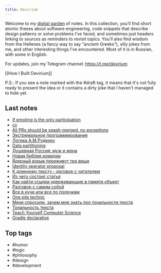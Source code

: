 ```yaml
---
title: Devirium
---
```


Welcome to my [digital garden](https://maggieappleton.com/garden-history) of notes. In this collection, you’ll find short atomic theses about software engineering, code snippets that describe design patterns or solve problems I’ve faced, and sometimes just headers linking to sources as reminders to revisit topics. You’ll also find wisdom from the Hellenes (a fancy way to say “ancient Greeks”), silly jokes from me, and other interesting things I’ve encountered. Most of it is in Russian, with some in English.

For updates, join my Telegram channel: https://t.me/devirium

[[How I Built Devirium]]

P.S.: If you see a note marked with the #draft tag, it means that it's not fully ready to present the idea or it contains a dirty joke that I haven't managed to hide yet.

## Last notes
- [If emoting is the only participation](2024-07/If-emoting-is-the-only-participation.md)
- [cv](draft/cv.md)
- [All PRs should be sqash-merged, no exceptions](2022/2022-11/All-PRs-should-be-sqash-merged,-no-exceptions.md)
- [Экстремальное программирование](2022/2022-11/Экстремальное-программирование.md)
- [Логика А.М.Руденко](2022/2022-08/Логика-А.М.Руденко.md)
- [Data partitioning](2022/2022-08/Data-partitioning.md)
- [Душевная Россия: муж и жена](2024-07/Душевная-Россия:-муж-и-жена.md)
- [Новая библия комедии](2024-07/Новая-библия-комедии.md)
- [Ядерный взрыв переживут три вещи](2024-07/Ядерный-взрыв-переживут-три-вещи.md)
- [Identity operator proposal](2024-07/Identity-operator-proposal.md)
- [К длинному тексту - договор с читателем](2024-07/К-длинному-тексту---договор-с-читателем.md)
- [Из чего состоит статья](2024-07/Из-чего-состоит-статья.md)
- [Как найти ссылки удерживающие в памяти объект](2024-07/Как-найти-ссылки-удерживающие-в-памяти-объект.md)
- [Разговор с самим собой](draft/Разговор-с-самим-собой.md)
- [Все в куче или все по полочкам](2024-07/Все-в-куче-или-все-по-полочкам.md)
- [One pile technic](2024/2024-01/One-pile-technic.md)
- [Меня спросили, зачем мне знать про тональности текста](2024-07/Меня-спросили,-зачем-мне-знать-про-тональности-текста.md)
- [Тональность текста](2024-07/Тональность-текста.md)
- [Teach Yourself Computer Science](2024-07/Teach-Yourself-Computer-Science.md)
- [Gradle declarative](2024-07/Gradle-declarative.md)

## Top tags
- #humor
- #logic
- #philosophy
- #design
- #development
